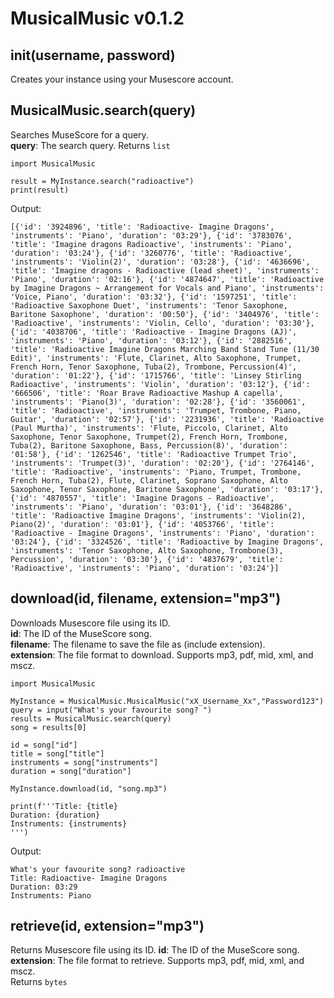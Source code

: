 # MusicalMusic v0.1.2

## __init__(username, password)

Creates your instance using your Musescore account.

## MusicalMusic.search(query)

Searches MuseScore for a query.  
**query**: The search query.
Returns `list`

    import MusicalMusic

    result = MyInstance.search("radioactive")
    print(result)

Output:

    [{'id': '3924896', 'title': 'Radioactive- Imagine Dragons', 'instruments': 'Piano', 'duration': '03:29'}, {'id': '3783076', 'title': 'Imagine dragons Radioactive', 'instruments': 'Piano', 'duration': '03:24'}, {'id': '3260776', 'title': 'Radioactive', 'instruments': 'Violin(2)', 'duration': '03:28'}, {'id': '4636696', 'title': 'Imagine dragons - Radioactive (lead sheet)', 'instruments': 'Piano', 'duration': '02:16'}, {'id': '4874647', 'title': 'Radioactive by Imagine Dragons ~ Arrangement for Vocals and Piano', 'instruments': 'Voice, Piano', 'duration': '03:32'}, {'id': '1597251', 'title': 'Radioactive Saxophone Duet', 'instruments': 'Tenor Saxophone, Baritone Saxophone', 'duration': '00:50'}, {'id': '3404976', 'title': 'Radioactive', 'instruments': 'Violin, Cello', 'duration': '03:30'}, {'id': '4038706', 'title': 'Radioactive - Imagine Dragons (AJ)', 'instruments': 'Piano', 'duration': '03:12'}, {'id': '2882516', 'title': 'Radioactive Imagine Dragons Marching Band Stand Tune (11/30 Edit)', 'instruments': 'Flute, Clarinet, Alto Saxophone, Trumpet, French Horn, Tenor Saxophone, Tuba(2), Trombone, Percussion(4)', 'duration': '01:22'}, {'id': '1715766', 'title': 'Linsey Stirling Radioactive', 'instruments': 'Violin', 'duration': '03:12'}, {'id': '666506', 'title': 'Roar Brave Radioactive Mashup A capella', 'instruments': 'Piano(3)', 'duration': '02:28'}, {'id': '3560061', 'title': 'Radioactive', 'instruments': 'Trumpet, Trombone, Piano, Guitar', 'duration': '02:57'}, {'id': '2231936', 'title': 'Radioactive (Paul Murtha)', 'instruments': 'Flute, Piccolo, Clarinet, Alto Saxophone, Tenor Saxophone, Trumpet(2), French Horn, Trombone, Tuba(2), Baritone Saxophone, Bass, Percussion(8)', 'duration': '01:58'}, {'id': '1262546', 'title': 'Radioactive Trumpet Trio', 'instruments': 'Trumpet(3)', 'duration': '02:20'}, {'id': '2764146', 'title': 'Radioactive', 'instruments': 'Piano, Trumpet, Trombone, French Horn, Tuba(2), Flute, Clarinet, Soprano Saxophone, Alto Saxophone, Tenor Saxophone, Baritone Saxophone', 'duration': '03:17'}, {'id': '4870557', 'title': 'Imagine Dragons - Radioactive', 'instruments': 'Piano', 'duration': '03:01'}, {'id': '3648286', 'title': 'Radioactive Imagine Dragons', 'instruments': 'Violin(2), Piano(2)', 'duration': '03:01'}, {'id': '4053766', 'title': 'Radioactive - Imagine Dragons', 'instruments': 'Piano', 'duration': '03:24'}, {'id': '3324526', 'title': 'Radioactive by Imagine Dragons', 'instruments': 'Tenor Saxophone, Alto Saxophone, Trombone(3), Percussion', 'duration': '03:30'}, {'id': '4837679', 'title': 'Radioactive', 'instruments': 'Piano', 'duration': '03:24'}]

## download(id, filename, extension="mp3")

Downloads Musescore file using its ID.  
**id**: The ID of the MuseScore song.  
**filename**: The filename to save the file as (include extension).  
**extension**: The file format to download. Supports mp3, pdf, mid, xml, and mscz.

    import MusicalMusic

    MyInstance = MusicalMusic.MusicalMusic("xX_Username_Xx","Password123")
    query = input("What's your favourite song? ")
    results = MusicalMusic.search(query)
    song = results[0]

    id = song["id"]
    title = song["title"]
    instruments = song["instruments"]
    duration = song["duration"]

    MyInstance.download(id, "song.mp3")

    print(f'''Title: {title}
    Duration: {duration}
    Instruments: {instruments}
    ''')

Output:

    What's your favourite song? radioactive
    Title: Radioactive- Imagine Dragons
    Duration: 03:29
    Instruments: Piano

## retrieve(id, extension="mp3")

Returns Musescore file using its ID.
**id**: The ID of the MuseScore song.  
**extension**: The file format to retrieve. Supports mp3, pdf, mid, xml, and mscz.  
Returns `bytes`
